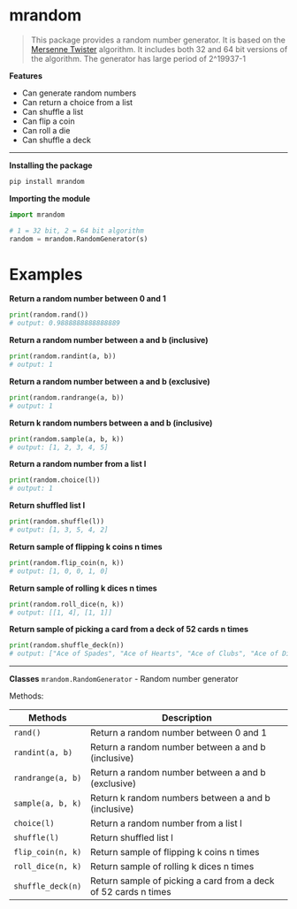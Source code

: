 # mrandom
> This package provides a random number generator.
> It is based on the [Mersenne Twister](http://en.wikipedia.org/wiki/Mersenne_Twister) algorithm.
> It includes both 32 and 64 bit versions of the algorithm.
> The generator has large period of 2^19937-1 




**Features**
* Can generate random numbers
* Can return a choice from a list
* Can shuffle a list
* Can flip a coin
* Can roll a die
* Can shuffle a deck
---

**Installing the package**

``` bash
pip install mrandom
```

**Importing the module**

``` python
import mrandom

# 1 = 32 bit, 2 = 64 bit algorithm
random = mrandom.RandomGenerator(s)
```

# Examples

**Return a random number between 0 and 1**
``` python
print(random.rand())
# output: 0.9888888888888889
```

**Return a random number between a and b (inclusive)**
``` python
print(random.randint(a, b))
# output: 1
```

**Return a random number between a and b (exclusive)**
``` python
print(random.randrange(a, b))
# output: 1
```

**Return k random numbers between a and b (inclusive)**
``` python
print(random.sample(a, b, k))
# output: [1, 2, 3, 4, 5]
```

**Return a random number from a list l**
``` python
print(random.choice(l))
# output: 1
```

**Return shuffled list l**
``` python
print(random.shuffle(l))
# output: [1, 3, 5, 4, 2]
```

**Return sample of flipping k coins n times**
``` python
print(random.flip_coin(n, k))
# output: [1, 0, 0, 1, 0]
```

**Return sample of rolling k dices n times**
``` python
print(random.roll_dice(n, k))
# output: [[1, 4], [1, 1]]
```

**Return sample of picking a card from a deck of 52 cards n times**
``` python
print(random.shuffle_deck(n))
# output: ["Ace of Spades", "Ace of Hearts", "Ace of Clubs", "Ace of Diamonds", "Ace of Clubs"]
```
---

**Classes**
`mrandom.RandomGenerator` - Random number generator

Methods:

| Methods | Description |
| --- | --- |
| `rand()` | Return a random number between 0 and 1 |
| `randint(a, b)` | Return a random number between a and b (inclusive) |
| `randrange(a, b)` | Return a random number between a and b (exclusive) |
| `sample(a, b, k)` | Return k random numbers between a and b (inclusive) |
| `choice(l)` | Return a random number from a list l |
| `shuffle(l)` | Return shuffled list l |
| `flip_coin(n, k)` | Return sample of flipping k coins n times |
| `roll_dice(n, k)` | Return sample of rolling k dices n times |
| `shuffle_deck(n)` | Return sample of picking a card from a deck of 52 cards n times |